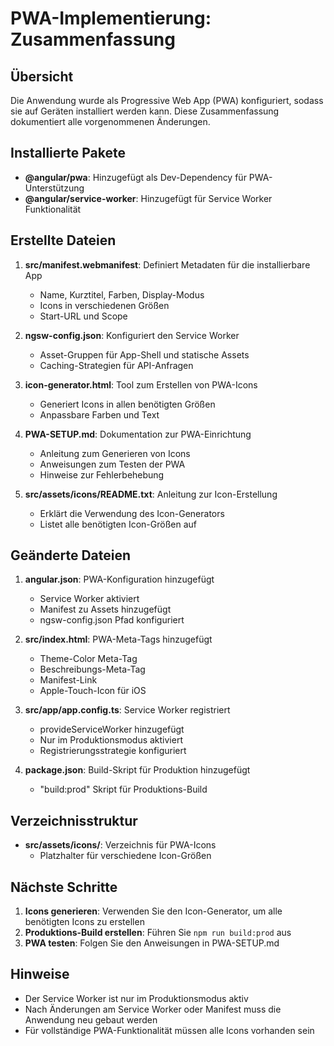 # PWA-Implementierung: Zusammenfassung

## Übersicht
Die Anwendung wurde als Progressive Web App (PWA) konfiguriert, sodass sie auf Geräten installiert werden kann. Diese Zusammenfassung dokumentiert alle vorgenommenen Änderungen.

## Installierte Pakete
- **@angular/pwa**: Hinzugefügt als Dev-Dependency für PWA-Unterstützung
- **@angular/service-worker**: Hinzugefügt für Service Worker Funktionalität

## Erstellte Dateien
1. **src/manifest.webmanifest**: Definiert Metadaten für die installierbare App
   - Name, Kurztitel, Farben, Display-Modus
   - Icons in verschiedenen Größen
   - Start-URL und Scope

2. **ngsw-config.json**: Konfiguriert den Service Worker
   - Asset-Gruppen für App-Shell und statische Assets
   - Caching-Strategien für API-Anfragen

3. **icon-generator.html**: Tool zum Erstellen von PWA-Icons
   - Generiert Icons in allen benötigten Größen
   - Anpassbare Farben und Text

4. **PWA-SETUP.md**: Dokumentation zur PWA-Einrichtung
   - Anleitung zum Generieren von Icons
   - Anweisungen zum Testen der PWA
   - Hinweise zur Fehlerbehebung

5. **src/assets/icons/README.txt**: Anleitung zur Icon-Erstellung
   - Erklärt die Verwendung des Icon-Generators
   - Listet alle benötigten Icon-Größen auf

## Geänderte Dateien
1. **angular.json**: PWA-Konfiguration hinzugefügt
   - Service Worker aktiviert
   - Manifest zu Assets hinzugefügt
   - ngsw-config.json Pfad konfiguriert

2. **src/index.html**: PWA-Meta-Tags hinzugefügt
   - Theme-Color Meta-Tag
   - Beschreibungs-Meta-Tag
   - Manifest-Link
   - Apple-Touch-Icon für iOS

3. **src/app/app.config.ts**: Service Worker registriert
   - provideServiceWorker hinzugefügt
   - Nur im Produktionsmodus aktiviert
   - Registrierungsstrategie konfiguriert

4. **package.json**: Build-Skript für Produktion hinzugefügt
   - "build:prod" Skript für Produktions-Build

## Verzeichnisstruktur
- **src/assets/icons/**: Verzeichnis für PWA-Icons
  - Platzhalter für verschiedene Icon-Größen

## Nächste Schritte
1. **Icons generieren**: Verwenden Sie den Icon-Generator, um alle benötigten Icons zu erstellen
2. **Produktions-Build erstellen**: Führen Sie `npm run build:prod` aus
3. **PWA testen**: Folgen Sie den Anweisungen in PWA-SETUP.md

## Hinweise
- Der Service Worker ist nur im Produktionsmodus aktiv
- Nach Änderungen am Service Worker oder Manifest muss die Anwendung neu gebaut werden
- Für vollständige PWA-Funktionalität müssen alle Icons vorhanden sein